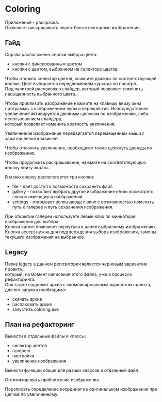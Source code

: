 # Coloring

Приложение - раскраска.  
Позволяет раскрашивать черно-белые векторные изображения.

## Гайд
Справа расположены кнопки выбора цвета:  
 - кнопки с фиксированным цветом
 - кнопки с цветом, выбранном на селекторе цветов  
 
Чтобы открыть селектор цветов, кликните дважды по соответствующей кнопке. 
Цвет выбирается передвижением курсора по палитре.  
Под палитрой расположен слайдер, который позволяет изменить насыщенность выбранного цвета.  
  
Чтобы приблизить изображение нажмите на клавишу внизу окна программы с изображением лупы и перекрестия.
Непосредственно увеличение активируется двойным щелчком по изображению, либо использованием слайдера,  
который позволяет изменить кратность увеличения. 

Увеличенное изображение передвигается перемещением мыши с зажатой левой клавишей.  
  
Чтобы откючить увеличение, необходимо также щелкнуть дважды по изображению.

Чтобы продолжить раскрашивание, нажмите на соответствующую кнопку внизу экрана.

В меню сверху распологается три кнопки:
 - file - дает доступ к возможости сохранить файл.  
 - gallery - позволяет выбрать другое изображение и/или посмотреть список имеющихся изображений.  
 - settings - открывает всплывающее окно с возможностью поменять путь к галерее и путь сохранения изображения.
 
 При открытии галереи используете левый клик по миниатюре изображения для выбора.  
 Кнопка cancel позволяет вернуться к ранее выбранному изображению.
 Кнопка accept нужна для подтверждения выбора изображения, замены текущего изображения на выбранное.
 
 ## Legacy
 Папка legacy в данном репозитории является черновым вариантом проекта,  
 который, на момент написания этого файла, уже в процессе рефакторинга.  
 Она также содрежит архив с скомпилированным вариантом проекта, для его запуска необходимо:  
 - скачать архив  
 - распаковать архив  
 - запустить coloring.exe
  
## План на рефакторинг
Вынести в отдельные файлы и классы:
 - селектор цветов  
 - галерею  
 - настройки  
 - увеличение изображения  
  
Вынести функции общие для разных классов в отдельный файл.  
  
Оптимизировать приближение изображения.  
  
Переписать определение координат на оригинальном изображении при целчке по увеличенному.